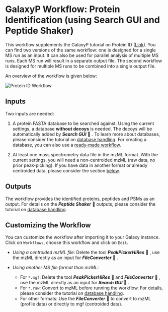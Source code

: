 # GalaxyP Workflow: Protein Identification (using Search GUI and Peptide Shaker)

This workflow supplements the GalaxyP tutorial on Protein ID ([Link]({{site.baseurl}}/topics/proteomics/tutorials/protein-id-sg-ps/tutorial.html)).
You can find two versions of the same workflow: one is designed for a single MS run as an input. It can also be used for parallel analysis of multiple MS runs. Each MS run will result in a separate output file.
 The second workflow is designed for multiple MS runs to be combined into a single output file.

An overview of the workflow is given below:

![Protein ID Workflow](../../images/wf_proteinID_SG_PS.png)

## Inputs

Two inputs are needed:

1. A protein FASTA database to be searched against. Using the current settings, a database **without decoys** is needed. The decoys will be automatically added by ***Search GUI*** :wrench: . To learn more about databases, please consider the tutorial on [database handling]({{site.baseurl}}/topics/proteomics/tutorials/database-handling/tutorial.html). For creating a database, you can also use a [ready-made workflow](../database-handling/).

2. At least one mass spectrometry data file in the mzML format. With the current settings, you will need a non-centroided mzML (raw data, no prior peak-picking). If you have data in another format or already centroided data, please consider the section [below](#customizing-the-workflow).

## Outputs

The workflow provides the identified proteins, peptides and PSMs as an output. For details on the ***Peptide Shaker*** :wrench: outputs, please consider the tutorial on [database handling]({{site.baseurl}}/topics/proteomics/tutorials/database-handling/tutorial.html).

## Customizing the Workflow

You can customize the workflow after importing it to your Galaxy instance. Click on `Workflows`, choose this workflow and click on `Edit`.

- *Using a centroided mzML file*: Delete the tool ***PeakPickerHiRes*** :wrench: , use the mzML directly as an input for ***FileConverter*** :wrench: .
- *Using another MS file format than mzML*:

  - For `*.mgf`: Delete the tool ***PeakPickerHiRes*** :wrench: and ***FileConverter*** :wrench: , use the mzML directly as an input for ***Search GUI*** :wrench: .
  - For `*.raw`: Convert to mzML before running the workflow. For details, please consider the tutorial on [database handling]({{site.baseurl}}/topics/proteomics/tutorials/database-handling/tutorial.html).
  - For other formats: Use the ***FileConverter*** :wrench: to convert to mzML (profile data) or directly to mgf (centroided data).
